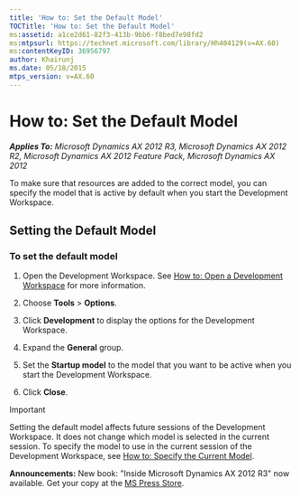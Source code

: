 ```yaml
---
title: 'How to: Set the Default Model'
TOCTitle: 'How to: Set the Default Model'
ms:assetid: a1ce2d61-82f3-413b-9bb6-f8bed7e98fd2
ms:mtpsurl: https://technet.microsoft.com/library/Hh404129(v=AX.60)
ms:contentKeyID: 36956797
author: Khairunj
ms.date: 05/18/2015
mtps_version: v=AX.60
---
```


# How to: Set the Default Model 


_**Applies To:** Microsoft Dynamics AX 2012 R3, Microsoft Dynamics AX 2012 R2, Microsoft Dynamics AX 2012 Feature Pack, Microsoft Dynamics AX 2012_

To make sure that resources are added to the correct model, you can specify the model that is active by default when you start the Development Workspace.

## Setting the Default Model

### To set the default model

1.  Open the Development Workspace. See [How to: Open a Development Workspace](https://technet.microsoft.com/library/gg846350\(v=ax.60\)) for more information.

2.  Choose **Tools** \> **Options**.

3.  Click **Development** to display the options for the Development Workspace.

4.  Expand the **General** group.

5.  Set the **Startup model** to the model that you want to be active when you start the Development Workspace.

6.  Click **Close**.


> [!IMPORTANT]
> <P>Setting the default model affects future sessions of the Development Workspace. It does not change which model is selected in the current session. To specify the model to use in the current session of the Development Workspace, see <A href="how-to-specify-the-current-model.md">How to: Specify the Current Model</A>.</P>


  
**Announcements:** New book: "Inside Microsoft Dynamics AX 2012 R3" now available. Get your copy at the [MS Press Store](https://www.microsoftpressstore.com/store/inside-microsoft-dynamics-ax-2012-r3-9780735685109).

